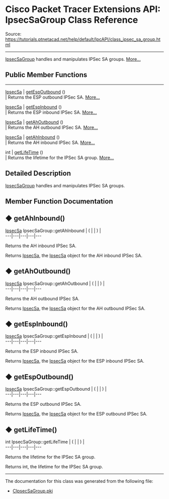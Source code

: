 # Cisco Packet Tracer Extensions API: IpsecSaGroup Class Reference

Source: https://tutorials.ptnetacad.net/help/default/IpcAPI/class_ipsec_sa_group.html

---

[IpsecSaGroup](class_ipsec_sa_group.html "IpsecSaGroup handles and manipulates IPSec SA groups.") handles and manipulates IPSec SA groups. [More...](class_ipsec_sa_group.html#details)

##  Public Member Functions  
  
---  
[IpsecSa](class_ipsec_sa.html) | [getEspOutbound](class_ipsec_sa_group.html#a4fe8bc6a593dc5f633fa2b4e91619add) ()  
| Returns the ESP outbound IPSec SA. [More...](class_ipsec_sa_group.html#a4fe8bc6a593dc5f633fa2b4e91619add)  
  
[IpsecSa](class_ipsec_sa.html) | [getEspInbound](class_ipsec_sa_group.html#a1c3b3ef5a2b34214e7b84e61e54b635c) ()  
| Returns the ESP inbound IPSec SA. [More...](class_ipsec_sa_group.html#a1c3b3ef5a2b34214e7b84e61e54b635c)  
  
[IpsecSa](class_ipsec_sa.html) | [getAhOutbound](class_ipsec_sa_group.html#a24ff8dbdb34d5f994eb24f8107d406c8) ()  
| Returns the AH outbound IPSec SA. [More...](class_ipsec_sa_group.html#a24ff8dbdb34d5f994eb24f8107d406c8)  
  
[IpsecSa](class_ipsec_sa.html) | [getAhInbound](class_ipsec_sa_group.html#ab07248d51275750349dea846a47a16f5) ()  
| Returns the AH inbound IPSec SA. [More...](class_ipsec_sa_group.html#ab07248d51275750349dea846a47a16f5)  
  
int | [getLifeTime](class_ipsec_sa_group.html#a3870d5c1fcf40ce1443304ca68300533) ()  
| Returns the lifetime for the IPSec SA group. [More...](class_ipsec_sa_group.html#a3870d5c1fcf40ce1443304ca68300533)  
  
  
## Detailed Description

[IpsecSaGroup](class_ipsec_sa_group.html "IpsecSaGroup handles and manipulates IPSec SA groups.") handles and manipulates IPSec SA groups. 

## Member Function Documentation

## ◆ getAhInbound()

[IpsecSa](class_ipsec_sa.html) IpsecSaGroup::getAhInbound  | ( | | ) |   
---|---|---|---|---  
  
Returns the AH inbound IPSec SA. 

Returns
    [IpsecSa](class_ipsec_sa.html "IpsecSa handles and manipulates IPSec SAs."), the [IpsecSa](class_ipsec_sa.html "IpsecSa handles and manipulates IPSec SAs.") object for the AH inbound IPSec SA. 

## ◆ getAhOutbound()

[IpsecSa](class_ipsec_sa.html) IpsecSaGroup::getAhOutbound  | ( | | ) |   
---|---|---|---|---  
  
Returns the AH outbound IPSec SA. 

Returns
    [IpsecSa](class_ipsec_sa.html "IpsecSa handles and manipulates IPSec SAs."), the [IpsecSa](class_ipsec_sa.html "IpsecSa handles and manipulates IPSec SAs.") object for the AH outbound IPSec SA. 

## ◆ getEspInbound()

[IpsecSa](class_ipsec_sa.html) IpsecSaGroup::getEspInbound  | ( | | ) |   
---|---|---|---|---  
  
Returns the ESP inbound IPSec SA. 

Returns
    [IpsecSa](class_ipsec_sa.html "IpsecSa handles and manipulates IPSec SAs."), the [IpsecSa](class_ipsec_sa.html "IpsecSa handles and manipulates IPSec SAs.") object for the ESP inbound IPSec SA. 

## ◆ getEspOutbound()

[IpsecSa](class_ipsec_sa.html) IpsecSaGroup::getEspOutbound  | ( | | ) |   
---|---|---|---|---  
  
Returns the ESP outbound IPSec SA. 

Returns
    [IpsecSa](class_ipsec_sa.html "IpsecSa handles and manipulates IPSec SAs."), the [IpsecSa](class_ipsec_sa.html "IpsecSa handles and manipulates IPSec SAs.") object for the ESP outbound IPSec SA. 

## ◆ getLifeTime()

int IpsecSaGroup::getLifeTime  | ( | | ) |   
---|---|---|---|---  
  
Returns the lifetime for the IPSec SA group. 

Returns
    int, the lifetime for the IPSec SA group. 

* * *

The documentation for this class was generated from the following file:

  * [CIpsecSaGroup.pki](_c_ipsec_sa_group_8pki.html)


